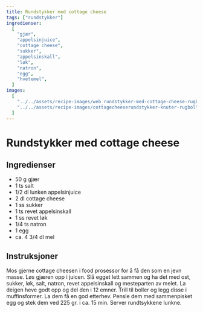 ```yaml
---
title: Rundstykker med cottage cheese
tags: ["rundstykker"]
ingredienser:
  [
    "gjær",
    "appelsinjuice",
    "cottage cheese",
    "sukker",
    "appelsinskall",
    "løk",
    "natron",
    "egg",
    "hvetemel",
  ]
images:
  [
    "../../assets/recipe-images/web_rundstykker-med-cottage-cheese-rugboller-mammas-knuter-med-kli.jpg",
    "../../assets/recipe-images/cottagecheeserundstykker-knuter-rugboller-preview.jpg",
  ]
---
```


# Rundstykker med cottage cheese

## Ingredienser

- 50 g gjær
- 1 ts salt
- 1/2 dl lunken appelsinjuice
- 2 dl cottage cheese
- 1 ss sukker
- 1 ts revet appelsinskall
- 1 ss revet løk
- 1/4 ts natron
- 1 egg
- ca. 4 3/4 dl mel

## Instruksjoner

Mos gjerne cottage cheesen i food prosessor for å få den som en jevn masse. Løs gjæren opp i juicen. Slå egget lett sammen og ha det med ost, sukker, løk, salt, natron, revet appelsinskall og mesteparten av melet. La deigen heve godt opp og del den i 12 emner. Trill til boller og legg disse i muffinsformer. La dem få en god etterhev. Pensle dem med sammenpisket egg og stek dem ved 225 gr. i ca. 15 min. Server rundtsykkene lunkne.
